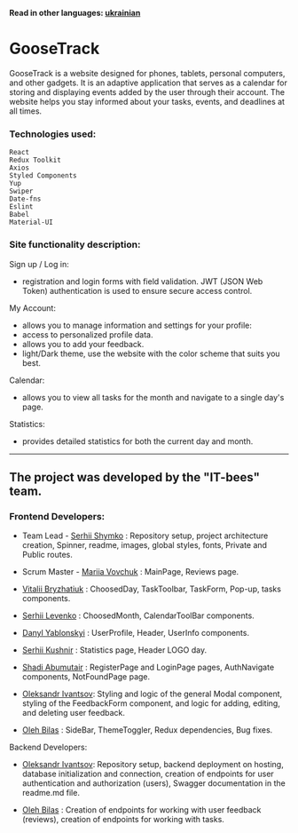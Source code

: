 **Read in other languages: [ukrainian](README.en.md)**

# GooseTrack

GooseTrack is a website designed for phones, tablets, personal computers, and
other gadgets. It is an adaptive application that serves as a calendar for
storing and displaying events added by the user through their account. The
website helps you stay informed about your tasks, events, and deadlines at all
times.

### Technologies used:

    React
    Redux Toolkit
    Axios
    Styled Components
    Yup
    Swiper
    Date-fns
    Eslint
    Babel
    Material-UI

### Site functionality description:

Sign up / Log in:

- registration and login forms with field validation. JWT (JSON Web Token)
  authentication is used to ensure secure access control.

My Account:

- allows you to manage information and settings for your profile:
- access to personalized profile data.
- allows you to add your feedback.
- light/Dark theme, use the website with the color scheme that suits you best.

Calendar:

- allows you to view all tasks for the month and navigate to a single day's
  page.

Statistics:

- provides detailed statistics for both the current day and month.

---

## The project was developed by the "IT-bees" team.

### Frontend Developers:

- Team Lead - <a href="https://github.com/SerhiiShymko">Serhii Shymko</a> :
  Repository setup, project architecture creation, Spinner, readme, images,
  global styles, fonts, Private and Public routes.

- Scrum Master - <a href="https://github.com/Mari4ka62">Mariia Vovchuk</a> :
  MainPage, Reviews page.

- <a href="https://github.com/VitaliiMaC9m6uk">Vitalii Bryzhatiuk</a> :
  ChoosedDay, TaskToolbar, TaskForm, Pop-up, tasks components.

- <a href="https://github.com/Jigsaw28">Serhii Levenko</a> : ChoosedMonth,
  CalendarToolBar components.

- <a href="https://github.com/danya-yablonskiy">Danyl Yablonskyi</a> :
  UserProfile, Header, UserInfo components.

- <a href="https://github.com/Sergiy5">Serhii Kushnir</a> : Statistics page,
  Header LOGO day.

- <a href="https://github.com/Shadioso">Shadi Abumutair</a> : RegisterPage and
  LoginPage pages, AuthNavigate components, NotFoundPage page.

- <a href="https://github.com/AleksandrIvantsov">Oleksandr Ivantsov</a>: Styling
  and logic of the general Modal component, styling of the FeedbackForm
  component, and logic for adding, editing, and deleting user feedback.

- <a href="https://github.com/OlegBilas">Oleh Bilas</a> : SideBar, ThemeToggler,
  Redux dependencies, Bug fixes.

Backend Developers:

- <a href="https://github.com/AleksandrIvantsov">Oleksandr Ivantsov</a>:
  Repository setup, backend deployment on hosting, database initialization and
  connection, creation of endpoints for user authentication and authorization
  (users), Swagger documentation in the readme.md file.

- <a href="https://github.com/OlegBilas">Oleh Bilas</a> : Creation of endpoints
  for working with user feedback (reviews), creation of endpoints for working
  with tasks.
